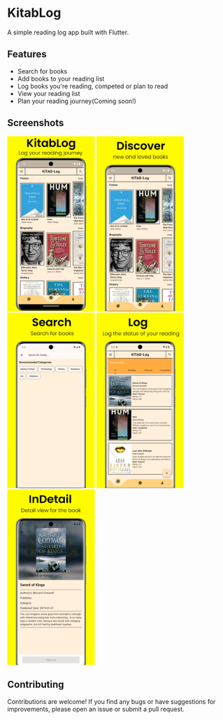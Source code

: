 # KitabLog

A simple reading log app built with Flutter.

## Features

- Search for books
- Add books to your reading list
- Log books you're reading, competed or plan to read
- View your reading list
- Plan your reading journey(Coming soon!)

## Screenshots

<img src="https://github.com/daveragos/kitab_log/blob/main/Screenshots/image1.png" width="200"> <img src="https://github.com/daveragos/kitab_log/blob/main/Screenshots/image2.png" width="200">
<img src="https://github.com/daveragos/kitab_log/blob/main/Screenshots/image3.png" width="200"> <img src="https://github.com/daveragos/kitab_log/blob/main/Screenshots/image4.png" width="200">
<img src="https://github.com/daveragos/kitab_log/blob/main/Screenshots/image5.png" width="200">



## Contributing
Contributions are welcome! If you find any bugs or have suggestions for improvements, please open an issue or submit a pull request.
